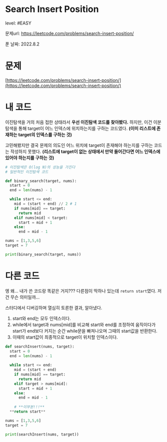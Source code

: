 # Search Insert Position

level: #EASY

문제url: https://leetcode.com/problems/search-insert-position/

푼 날짜: 2022.8.2

# 문제

[https://leetcode.com/problems/search-insert-position/](https://leetcode.com/problems/search-insert-position/)

# 내 코드

이진탐색을 거의 처음 접한 상태라서 **우선 이진탐색 코드를 찾아봤다.** 하지만, 이건 이분탐색을 통해 target이 어느 인덱스에 위치하는지를 구하는 코드였다. **(이미 리스트에 존재하는 target의 인덱스를 구하는 것)**

고민해봤지만 결국 문제의 의도인 어느 위치에 target이 존재해야 하는지를 구하는 코드는 작성하지 못했다. **(리스트에 target이 없는 상태에서 만약 들어간다면 어느 인덱스에 있어야 하는지를 구하는 것)**

```python
# 이진탐색은 O(log N)의 성능을 가진다
# 일반적인 이진탐색 코드

def binary_search(target, nums):
  start = 0
  end = len(nums) - 1

  while start <= end:
    mid = (start + end) // 2 # 1
    if nums[mid] == target:
      return mid
    elif nums[mid] < target:
      start = mid + 1
    else:
      end = mid - 1

nums = [1,3,5,6]
target = 7

print(binary_search(target, nums))
```

# 다른 코드

엥 왜… 내가 쓴 코드랑 똑같은 거지??? 다른점이 딱하나 있는데 `return start`였다. 저건 무슨 의미일까… 

스터디에서 디버깅하며 열심히 토론한 결과, 알아냈다.

1. start와 end는 모두 인덱스이다.
2. while에서 target과 nums[mid]를 비교해 start와 end를 조정하여 움직이다가 start가 end보다 커지는 순간 while문을 빠져나오며 그때의 start값을 반환한다.
3. 이때의 start값이 최종적으로 target이 위치할 인덱스이다.

```python
def searchInsert(nums, target):
  start = 0
  end = len(nums) - 1
  
  while start <= end:
    mid = (start + end)
    if nums[mid] == target:
      return mid
    elif target > nums[mid]:
      start = mid + 1
    else:
      end = mid - 1
  
	# **이부분!!!**
  **return start**

nums = [1,3,5,6]
target = 7

print(searchInsert(nums, target))
```
